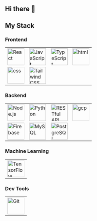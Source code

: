 ## Hi there 👋

<!--
**aaronstanek/aaronstanek** is a ✨ _special_ ✨ repository because its `README.md` (this file) appears on your GitHub profile.

Here are some ideas to get you started:

- 🔭 I’m currently working on ...
- 🌱 I’m currently learning ...
- 👯 I’m looking to collaborate on ...
- 🤔 I’m looking for help with ...
- 💬 Ask me about ...
- 📫 How to reach me: ...
- 😄 Pronouns: ...
- ⚡ Fun fact: ...
-->

<!-- <style>
    .skill-icon {
        border-bottom: 1px solid rgb(208, 215, 222);
        border-right: 1px solid rgb(208, 215, 222);
        padding: 15px;
    }
</style> -->

## My Stack

### Frontend

<table>
    <tr>
        <td>
            <img src="https://techstack-generator.vercel.app/react-icon.svg" title="React" alt="React" width="55" height="55" />
        </td>
        <td>
            <img src="https://techstack-generator.vercel.app/js-icon.svg" title="JavaScript" alt="JavaScript" width="55" height="55" />
        </td>
        <td>
            <img src="https://techstack-generator.vercel.app/ts-icon.svg" title="TypeScript" alt="TypeScript" width="55" height="55" />
        </td>
        <td>
            <img src="https://img.icons8.com/color/2x/html-5.png" title="HTML" alt="html" width="55" height="55" />
        </td>
    </tr>
    <tr>
        <td>
            <img src="https://img.icons8.com/color/2x/css3.png" title="CSS" alt="css" width="55" height="55" />
        </td>
        <td>
            <img src="https://user-images.githubusercontent.com/25181517/202896760-337261ed-ee92-4979-84c4-d4b829c7355d.png" title="Tailwind CSS" alt="Tailwind CSS" width="55" height="55" />
        </td>
    </tr>
</table>

### Backend

<table>
    <tr>
        <td>
            <img src="https://cdn.worldvectorlogo.com/logos/nodejs-1.svg" title="Node.js" alt="Node.js" width="55" height="55" />
        </td>
        <td>
            <img src="https://techstack-generator.vercel.app/python-icon.svg" title="Python" alt="Python" width="55" height="55" />
        </td>
        <td>
            <img src="https://techstack-generator.vercel.app/restapi-icon.svg" title="RESTful API" alt="RESTful API" width="55" height="55" />
        </td>
        <td>
            <img src="https://user-images.githubusercontent.com/25181517/183911547-990692bc-8411-4878-99a0-43506cdb69cf.png" title="GCP" alt="gcp" width="55" height="55" />
        </td>
    </tr>
    <tr>
        <td>
            <img src="https://user-images.githubusercontent.com/25181517/189716855-2c69ca7a-5149-4647-936d-780610911353.png" title="Firebase" alt="Firebase" width="55" height="55" />
        </td>
        <td>
            <img src="https://techstack-generator.vercel.app/mysql-icon.svg" title="MySQL" alt="MySQL" width="55" height="55" />
        </td>
        <td>
            <img src="https://img.icons8.com/color/2x/postgreesql.png" title="PostgreSQL" alt="PostgreSQL" width="55" height="55" />
        </td>
    </tr>
</table>

### Machine Learning

<table>
    <tr>
        <td>
            <img src="https://img.icons8.com/color/2x/tensorflow.png" title="TensorFlow" alt="TensorFlow" width="55" height="55" />
        </td>
    </tr>
</table>

### Dev Tools

<table>
    <tr>
        <td>
            <img src="https://user-images.githubusercontent.com/25181517/192108372-f71d70ac-7ae6-4c0d-8395-51d8870c2ef0.png" title="Git" alt="Git" width="55" height="55" />
        </td>
    </tr>
</table>

